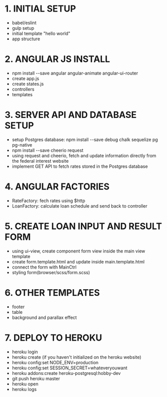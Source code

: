 # 1. INITIAL SETUP
- babel/eslint
- gulp setup
- initial template "hello world"
- app structure


# 2. ANGULAR JS INSTALL
- npm install --save angular angular-animate angular-ui-router
- create app.js
- create states.js
- controllers
- templates


# 3. SERVER API AND DATABASE SETUP
- setup Postgres database: npm install --save debug chalk sequelize pg pg-native
- npm install --save cheerio request
- using request and cheerio, fetch and update information directly from the federal interest website
- implement GET API to fetch rates stored in the Postgres database


# 4. ANGULAR FACTORIES
- RateFactory: fech rates using $http
- LoanFactory: calculate loan schedule and send back to controller


# 5. CREATE LOAN INPUT AND RESULT FORM
- using ui-view, create component form view inside the main view template
- create form.template.html and update <ui-view> inside main.template.html
- connect the form with MainCtrl
- styling form(browser/scss/form.scss)


# 6. OTHER TEMPLATES
- footer
- table
- background and parallax effect


# 7. DEPLOY TO HEROKU
- heroku login
- heroku create (if you haven't initialized on the heroku website)
- heroku config:set NODE_ENV=production
- heroku config:set SESSION_SECRET=whateveryouwant
- heroku addons:create heroku-postgresql:hobby-dev
- git push heroku master
- heroku open
- heroku logs
